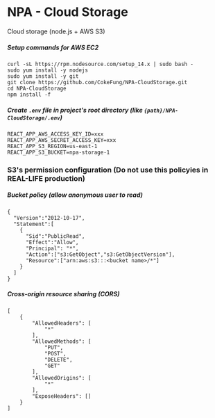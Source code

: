 # NPA - Cloud Storage
Cloud storage (node.js + AWS S3)

##### Setup commands for AWS EC2
```
curl -sL https://rpm.nodesource.com/setup_14.x | sudo bash -
sudo yum install -y nodejs
sudo yum install -y git
git clone https://github.com/CokeFung/NPA-CloudStorage.git
cd NPA-CloudStorage
npm install -f
```

##### Create `.env` file in project's root directory (like `{path}/NPA-CloudStorage/.env`)
```
REACT_APP_AWS_ACCESS_KEY_ID=xxx
REACT_APP_AWS_SECRET_ACCESS_KEY=xxx
REACT_APP_S3_REGION=us-east-1
REACT_APP_S3_BUCKET=npa-storage-1
```



### S3's permission configuration (Do not use this policyies in REAL-LIFE production)
##### Bucket policy (allow anonymous user to read)
```
{
  "Version":"2012-10-17",
  "Statement":[
    {
      "Sid":"PublicRead",
      "Effect":"Allow",
      "Principal": "*",
      "Action":["s3:GetObject","s3:GetObjectVersion"],
      "Resource":["arn:aws:s3:::<bucket name>/*"]
    }
  ]
}
```

##### Cross-origin resource sharing (CORS)
```
[
    {
        "AllowedHeaders": [
            "*"
        ],
        "AllowedMethods": [
            "PUT",
            "POST",
            "DELETE",
            "GET"
        ],
        "AllowedOrigins": [
            "*"
        ],
        "ExposeHeaders": []
    }
]
```
